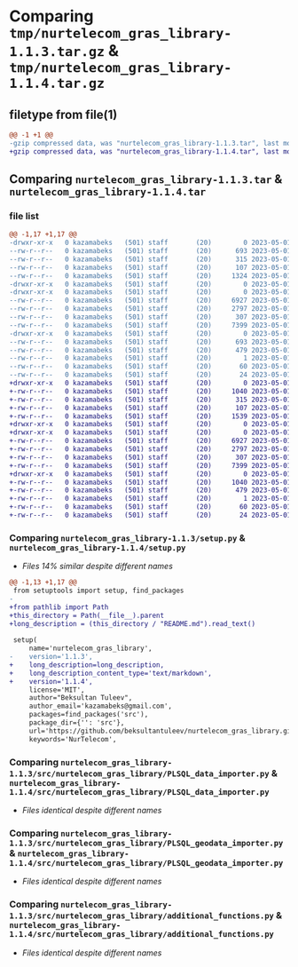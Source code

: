 # Comparing `tmp/nurtelecom_gras_library-1.1.3.tar.gz` & `tmp/nurtelecom_gras_library-1.1.4.tar.gz`

## filetype from file(1)

```diff
@@ -1 +1 @@
-gzip compressed data, was "nurtelecom_gras_library-1.1.3.tar", last modified: Mon May  1 09:25:08 2023, max compression
+gzip compressed data, was "nurtelecom_gras_library-1.1.4.tar", last modified: Mon May  1 09:29:05 2023, max compression
```

## Comparing `nurtelecom_gras_library-1.1.3.tar` & `nurtelecom_gras_library-1.1.4.tar`

### file list

```diff
@@ -1,17 +1,17 @@
-drwxr-xr-x   0 kazamabeks   (501) staff       (20)        0 2023-05-01 09:25:08.161090 nurtelecom_gras_library-1.1.3/
--rw-r--r--   0 kazamabeks   (501) staff       (20)      693 2023-05-01 09:25:08.161539 nurtelecom_gras_library-1.1.3/PKG-INFO
--rw-r--r--   0 kazamabeks   (501) staff       (20)      315 2023-05-01 09:17:23.000000 nurtelecom_gras_library-1.1.3/README.md
--rw-r--r--   0 kazamabeks   (501) staff       (20)      107 2023-05-01 09:25:08.163325 nurtelecom_gras_library-1.1.3/setup.cfg
--rw-r--r--   0 kazamabeks   (501) staff       (20)     1324 2023-05-01 09:24:31.000000 nurtelecom_gras_library-1.1.3/setup.py
-drwxr-xr-x   0 kazamabeks   (501) staff       (20)        0 2023-05-01 09:25:08.136416 nurtelecom_gras_library-1.1.3/src/
-drwxr-xr-x   0 kazamabeks   (501) staff       (20)        0 2023-05-01 09:25:08.149080 nurtelecom_gras_library-1.1.3/src/nurtelecom_gras_library/
--rw-r--r--   0 kazamabeks   (501) staff       (20)     6927 2023-05-01 09:17:23.000000 nurtelecom_gras_library-1.1.3/src/nurtelecom_gras_library/PLSQL_data_importer.py
--rw-r--r--   0 kazamabeks   (501) staff       (20)     2797 2023-05-01 09:17:23.000000 nurtelecom_gras_library-1.1.3/src/nurtelecom_gras_library/PLSQL_geodata_importer.py
--rw-r--r--   0 kazamabeks   (501) staff       (20)      307 2023-05-01 09:17:23.000000 nurtelecom_gras_library-1.1.3/src/nurtelecom_gras_library/__init__.py
--rw-r--r--   0 kazamabeks   (501) staff       (20)     7399 2023-05-01 09:17:23.000000 nurtelecom_gras_library-1.1.3/src/nurtelecom_gras_library/additional_functions.py
-drwxr-xr-x   0 kazamabeks   (501) staff       (20)        0 2023-05-01 09:25:08.160426 nurtelecom_gras_library-1.1.3/src/nurtelecom_gras_library.egg-info/
--rw-r--r--   0 kazamabeks   (501) staff       (20)      693 2023-05-01 09:25:08.000000 nurtelecom_gras_library-1.1.3/src/nurtelecom_gras_library.egg-info/PKG-INFO
--rw-r--r--   0 kazamabeks   (501) staff       (20)      479 2023-05-01 09:25:08.000000 nurtelecom_gras_library-1.1.3/src/nurtelecom_gras_library.egg-info/SOURCES.txt
--rw-r--r--   0 kazamabeks   (501) staff       (20)        1 2023-05-01 09:25:08.000000 nurtelecom_gras_library-1.1.3/src/nurtelecom_gras_library.egg-info/dependency_links.txt
--rw-r--r--   0 kazamabeks   (501) staff       (20)       60 2023-05-01 09:25:08.000000 nurtelecom_gras_library-1.1.3/src/nurtelecom_gras_library.egg-info/requires.txt
--rw-r--r--   0 kazamabeks   (501) staff       (20)       24 2023-05-01 09:25:08.000000 nurtelecom_gras_library-1.1.3/src/nurtelecom_gras_library.egg-info/top_level.txt
+drwxr-xr-x   0 kazamabeks   (501) staff       (20)        0 2023-05-01 09:29:05.023748 nurtelecom_gras_library-1.1.4/
+-rw-r--r--   0 kazamabeks   (501) staff       (20)     1040 2023-05-01 09:29:05.024710 nurtelecom_gras_library-1.1.4/PKG-INFO
+-rw-r--r--   0 kazamabeks   (501) staff       (20)      315 2023-05-01 09:17:23.000000 nurtelecom_gras_library-1.1.4/README.md
+-rw-r--r--   0 kazamabeks   (501) staff       (20)      107 2023-05-01 09:29:05.025668 nurtelecom_gras_library-1.1.4/setup.cfg
+-rw-r--r--   0 kazamabeks   (501) staff       (20)     1539 2023-05-01 09:28:30.000000 nurtelecom_gras_library-1.1.4/setup.py
+drwxr-xr-x   0 kazamabeks   (501) staff       (20)        0 2023-05-01 09:29:05.009056 nurtelecom_gras_library-1.1.4/src/
+drwxr-xr-x   0 kazamabeks   (501) staff       (20)        0 2023-05-01 09:29:05.017389 nurtelecom_gras_library-1.1.4/src/nurtelecom_gras_library/
+-rw-r--r--   0 kazamabeks   (501) staff       (20)     6927 2023-05-01 09:17:23.000000 nurtelecom_gras_library-1.1.4/src/nurtelecom_gras_library/PLSQL_data_importer.py
+-rw-r--r--   0 kazamabeks   (501) staff       (20)     2797 2023-05-01 09:17:23.000000 nurtelecom_gras_library-1.1.4/src/nurtelecom_gras_library/PLSQL_geodata_importer.py
+-rw-r--r--   0 kazamabeks   (501) staff       (20)      307 2023-05-01 09:17:23.000000 nurtelecom_gras_library-1.1.4/src/nurtelecom_gras_library/__init__.py
+-rw-r--r--   0 kazamabeks   (501) staff       (20)     7399 2023-05-01 09:17:23.000000 nurtelecom_gras_library-1.1.4/src/nurtelecom_gras_library/additional_functions.py
+drwxr-xr-x   0 kazamabeks   (501) staff       (20)        0 2023-05-01 09:29:05.022781 nurtelecom_gras_library-1.1.4/src/nurtelecom_gras_library.egg-info/
+-rw-r--r--   0 kazamabeks   (501) staff       (20)     1040 2023-05-01 09:29:04.000000 nurtelecom_gras_library-1.1.4/src/nurtelecom_gras_library.egg-info/PKG-INFO
+-rw-r--r--   0 kazamabeks   (501) staff       (20)      479 2023-05-01 09:29:04.000000 nurtelecom_gras_library-1.1.4/src/nurtelecom_gras_library.egg-info/SOURCES.txt
+-rw-r--r--   0 kazamabeks   (501) staff       (20)        1 2023-05-01 09:29:04.000000 nurtelecom_gras_library-1.1.4/src/nurtelecom_gras_library.egg-info/dependency_links.txt
+-rw-r--r--   0 kazamabeks   (501) staff       (20)       60 2023-05-01 09:29:04.000000 nurtelecom_gras_library-1.1.4/src/nurtelecom_gras_library.egg-info/requires.txt
+-rw-r--r--   0 kazamabeks   (501) staff       (20)       24 2023-05-01 09:29:04.000000 nurtelecom_gras_library-1.1.4/src/nurtelecom_gras_library.egg-info/top_level.txt
```

### Comparing `nurtelecom_gras_library-1.1.3/setup.py` & `nurtelecom_gras_library-1.1.4/setup.py`

 * *Files 14% similar despite different names*

```diff
@@ -1,13 +1,17 @@
 from setuptools import setup, find_packages
-
+from pathlib import Path
+this_directory = Path(__file__).parent
+long_description = (this_directory / "README.md").read_text()
 
 setup(
     name='nurtelecom_gras_library',
-    version='1.1.3',
+    long_description=long_description,
+    long_description_content_type='text/markdown',
+    version='1.1.4',
     license='MIT',
     author="Beksultan Tuleev",
     author_email='kazamabeks@gmail.com',
     packages=find_packages('src'),
     package_dir={'': 'src'},
     url='https://github.com/beksultantuleev/nurtelecom_gras_library.git',
     keywords='NurTelecom',
```

### Comparing `nurtelecom_gras_library-1.1.3/src/nurtelecom_gras_library/PLSQL_data_importer.py` & `nurtelecom_gras_library-1.1.4/src/nurtelecom_gras_library/PLSQL_data_importer.py`

 * *Files identical despite different names*

### Comparing `nurtelecom_gras_library-1.1.3/src/nurtelecom_gras_library/PLSQL_geodata_importer.py` & `nurtelecom_gras_library-1.1.4/src/nurtelecom_gras_library/PLSQL_geodata_importer.py`

 * *Files identical despite different names*

### Comparing `nurtelecom_gras_library-1.1.3/src/nurtelecom_gras_library/additional_functions.py` & `nurtelecom_gras_library-1.1.4/src/nurtelecom_gras_library/additional_functions.py`

 * *Files identical despite different names*

